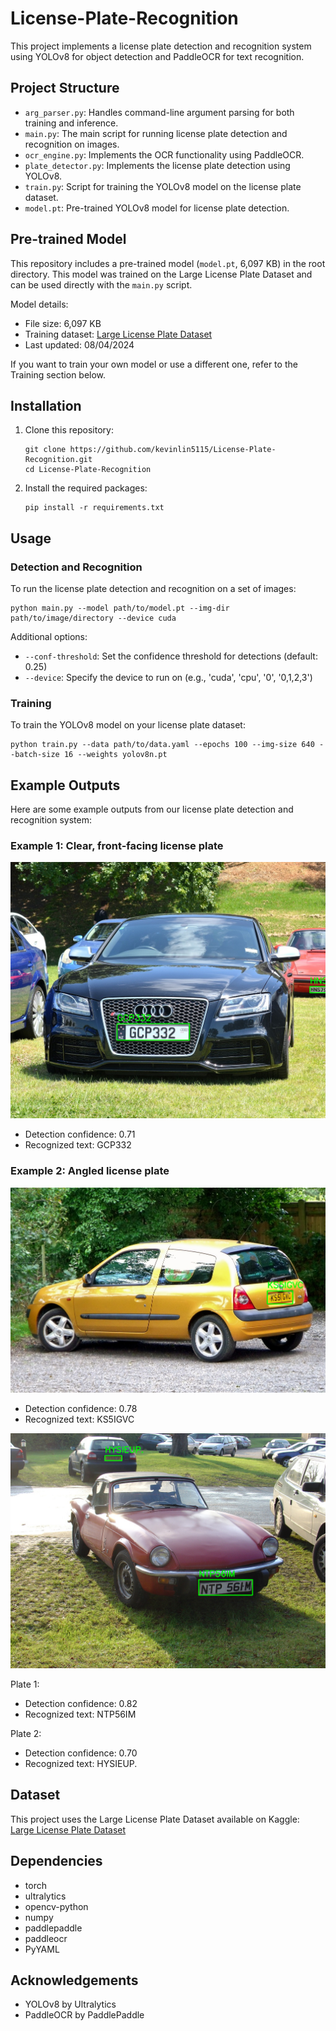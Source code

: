# License-Plate-Recognition

This project implements a license plate detection and recognition system using YOLOv8 for object detection and PaddleOCR for text recognition.

## Project Structure

- `arg_parser.py`: Handles command-line argument parsing for both training and inference.
- `main.py`: The main script for running license plate detection and recognition on images.
- `ocr_engine.py`: Implements the OCR functionality using PaddleOCR.
- `plate_detector.py`: Implements the license plate detection using YOLOv8.
- `train.py`: Script for training the YOLOv8 model on the license plate dataset.
- `model.pt`: Pre-trained YOLOv8 model for license plate detection.

## Pre-trained Model

This repository includes a pre-trained model (`model.pt`, 6,097 KB) in the root directory. This model was trained on the Large License Plate Dataset and can be used directly with the `main.py` script.

Model details:
- File size: 6,097 KB
- Training dataset: [Large License Plate Dataset](https://www.kaggle.com/datasets/fareselmenshawii/large-license-plate-dataset)
- Last updated: 08/04/2024

If you want to train your own model or use a different one, refer to the Training section below.

## Installation

1. Clone this repository:
   ```
   git clone https://github.com/kevinlin5115/License-Plate-Recognition.git
   cd License-Plate-Recognition
   ```

2. Install the required packages:
   ```
   pip install -r requirements.txt
   ```

## Usage

### Detection and Recognition

To run the license plate detection and recognition on a set of images:

```
python main.py --model path/to/model.pt --img-dir path/to/image/directory --device cuda
```

Additional options:
- `--conf-threshold`: Set the confidence threshold for detections (default: 0.25)
- `--device`: Specify the device to run on (e.g., 'cuda', 'cpu', '0', '0,1,2,3')

### Training

To train the YOLOv8 model on your license plate dataset:

```
python train.py --data path/to/data.yaml --epochs 100 --img-size 640 --batch-size 16 --weights yolov8n.pt
```

## Example Outputs

Here are some example outputs from our license plate detection and recognition system:

### Example 1: Clear, front-facing license plate

![Clear license plate](output_images/clear_plate.png)

- Detection confidence: 0.71
- Recognized text: GCP332

### Example 2: Angled license plate

![Angled license plate](output_images/angled_plate.png)

- Detection confidence: 0.78
- Recognized text: KS5IGVC

![Multiple license plates](output_images/multiple_plates.png)

Plate 1:
- Detection confidence: 0.82
- Recognized text: NTP56IM

Plate 2:
- Detection confidence: 0.70
- Recognized text: HYSIEUP.

## Dataset

This project uses the Large License Plate Dataset available on Kaggle:
[Large License Plate Dataset](https://www.kaggle.com/datasets/fareselmenshawii/large-license-plate-dataset)

## Dependencies
- torch
- ultralytics
- opencv-python
- numpy
- paddlepaddle
- paddleocr
- PyYAML

## Acknowledgements

- YOLOv8 by Ultralytics
- PaddleOCR by PaddlePaddle